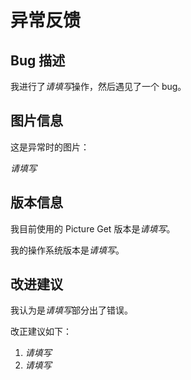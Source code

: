# 异常反馈

## Bug 描述

我进行了*请填写*操作，然后遇见了一个 bug。

## 图片信息

这是异常时的图片：

*请填写*

## 版本信息

我目前使用的 Picture Get 版本是*请填写*。

我的操作系统版本是*请填写*。

## 改进建议

<!--如果您不想或无法判断的话，可以直接不填此部分内容，或者此部分的一半空着-->

我认为是*请填写*部分出了错误。

改正建议如下：

1. *请填写*
2. *请填写*
